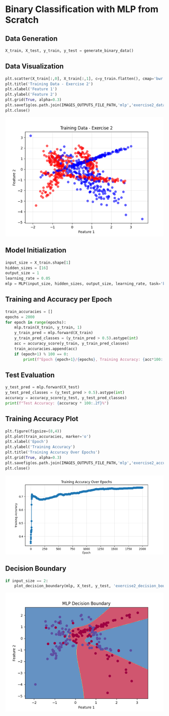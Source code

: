 # Binary Classification with MLP from Scratch

## Data Generation

```python
X_train, X_test, y_train, y_test = generate_binary_data()
```

## Data Visualization

```python
plt.scatter(X_train[:,0], X_train[:,1], c=y_train.flatten(), cmap='bwr', alpha=0.6)
plt.title('Training Data - Exercise 2')
plt.xlabel('Feature 1')
plt.ylabel('Feature 2')
plt.grid(True, alpha=0.3)
plt.savefig(os.path.join(IMAGES_OUTPUTS_FILE_PATH,'mlp','exercise2_data.png'))
plt.close()
```

![Training Data](../../assets/images/mlp/exercise2_data.png)

## Model Initialization

```python
input_size = X_train.shape[1]
hidden_sizes = [16]
output_size = 1
learning_rate = 0.05
mlp = MLP(input_size, hidden_sizes, output_size, learning_rate, task='binary')
```

## Training and Accuracy per Epoch

```python
train_accuracies = []
epochs = 2000
for epoch in range(epochs):
    mlp.train(X_train, y_train, 1)
    y_train_pred = mlp.forward(X_train)
    y_train_pred_classes = (y_train_pred > 0.5).astype(int)
    acc = accuracy_score(y_train, y_train_pred_classes)
    train_accuracies.append(acc)
    if (epoch+1) % 100 == 0:
        print(f"Epoch {epoch+1}/{epochs}, Training Accuracy: {acc*100:.2f}%")
```

## Test Evaluation

```python
y_test_pred = mlp.forward(X_test)
y_test_pred_classes = (y_test_pred > 0.5).astype(int)
accuracy = accuracy_score(y_test, y_test_pred_classes)
print(f"Test Accuracy: {accuracy * 100:.2f}%")
```

## Training Accuracy Plot

```python
plt.figure(figsize=(8,4))
plt.plot(train_accuracies, marker='o')
plt.xlabel('Epoch')
plt.ylabel('Training Accuracy')
plt.title('Training Accuracy Over Epochs')
plt.grid(True, alpha=0.3)
plt.savefig(os.path.join(IMAGES_OUTPUTS_FILE_PATH,'mlp','exercise2_accuracy.png'))
plt.close()
```

![Training Accuracy](../../assets/images/mlp/exercise2_accuracy.png)

## Decision Boundary

```python
if input_size == 2:
    plot_decision_boundary(mlp, X_test, y_test, 'exercise2_decision_boundary.png')
```

![Decision Boundary](../../assets/images/mlp/exercise2_decision_boundary.png)
